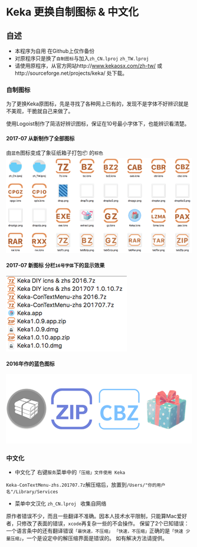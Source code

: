 # Keka 更换自制图标 & 中文化

## 自述
- 本程序为自用 在Github上仅作备份
- 对原程序只是换了`自制图标`与加入`zh_CN.lproj` `zh_TW.lproj`
- 请使用原程序，从官方网站http://www.kekaosx.com/zh-tw/ 或http://sourceforge.net/projects/keka/ 处下载。

### 自制图标
为了更换Keka原图标，先是寻找了各种网上已有的，发现不是字体不好辨识就是不美观，干脆就自己来做了。

使用Logoist制作了简洁好辨识图标，保证在10号最小字体下，也能辨识看清楚。

#### 2017-07 从新制作了全部图标
由`蓝色`图标变成了象征纸箱子打包📦 的`棕色`
![](https://github.com/Leeatmy/Keka_Chinese/blob/master/Screenshot/2017-07%20new%20icns.png?raw=true)

#### 2017-07 新图标 分栏`16号字体`下的显示效果
![](https://github.com/Leeatmy/Keka_Chinese/blob/master/Screenshot/2017-07%2016.png?raw=true)

#### 2016年作的蓝色图标
![](https://github.com/Leeatmy/Keka_Chinese/blob/master/Screenshot/look%20icon.png)

### 中文化
- 中文化了 右键`服务`菜单中的`「压缩」文件使用 Keka`

`Keka-ConTextMenu-zhs.201707.7z`解压缩后，放置到`/Users/"你的用户名"/Library/Services`

- 菜单中文汉化 `zh_CN.lproj ` 收集自网络

原作者错误不少，而且一些翻译不准确。因本人技术水平限制，只能算Mac爱好者，只修改了表面的错误，`xcode`再复杂一些的不会操作。
保留了2个已知错误：一个语言条中的还有翻译错误`「最快速，不压缩」` `「快速，不压缩」`正确的是`「快速 少量压缩」`，一个是设定中的解压缩界面是错误的。
如有解决方法请提供。
